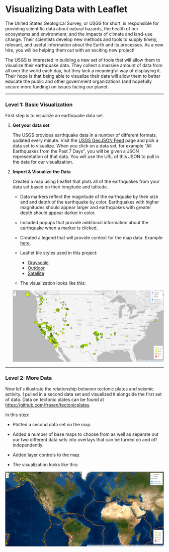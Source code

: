 # Visualizing Data with Leaflet

The United States Geological Survey, or USGS for short, is responsible for providing scientific data about natural hazards, the health of our ecosystems and environment; and the impacts of climate and land-use change. Their scientists develop new methods and tools to supply timely, relevant, and useful information about the Earth and its processes. As a new hire, you will be helping them out with an exciting new project!

The USGS is interested in building a new set of tools that will allow them to visualize their earthquake data. They collect a massive amount of data from all over the world each day, but they lack a meaningful way of displaying it. Their hope is that being able to visualize their data will allow them to better educate the public and other government organizations (and hopefully secure more funding) on issues facing our planet.


--------------------------------------------------------------------------------------------------------------------

### Level 1: Basic Visualization

First step is to visualize an earthquake data set.

1. **Get your data set**

   The USGS provides earthquake data in a number of different formats, updated every minute. Visit the [USGS GeoJSON Feed](http://earthquake.usgs.gov/earthquakes/feed/v1.0/geojson.php) page and pick a data set to visualize. When you click on a data set, for example "All Earthquakes from the Past 7 Days", you will be given a JSON representation of that data. You will use the URL of this JSON to pull in the data for our visualization.


2. **Import & Visualize the Data**

   Created a map using Leaflet that plots all of the earthquakes from your data set based on their longitude and latitude.

   * Data markers reflect the magnitude of the earthquake by their size and and depth of the earthquake by color. Earthquakes with higher magnitudes should appear larger and earthquakes with greater depth should appear darker in color.

   * Included popups that provide additional information about the earthquake when a marker is clicked.

   * Created a legend that will provide context for the map data. Example [here](https://leafletjs.com/examples/choropleth/).

   * Leaflet tile styles used in this project: 
      * [Grayscale](https://leaflet-extras.github.io/leaflet-providers/preview/) 
      * [Outdoor](https://leaflet-extras.github.io/leaflet-providers/preview/) 
      * [Satellite](http://bl.ocks.org/nitaku/047a77e256de17f25e72)

   * The visualization looks like this:
   
   ![BasicMap](Images/BasicMap.PNG)


--------------------------------------------------------------------------------------------------------------------

### Level 2: More Data 

Now let's illustrate the relationship between tectonic plates and seismic activity. I pulled in a second data set and visualized it alongside the first set of data. Data on tectonic plates can be found at <https://github.com/fraxen/tectonicplates>.

In this step:

* Plotted a second data set on the map.

* Added a number of base maps to choose from as well as separate out our two different data sets into overlays that can be turned on and off independently.

* Added layer controls to the map.

* The visualization looks like this:

![Advanced](Images/Advanced.PNG)
